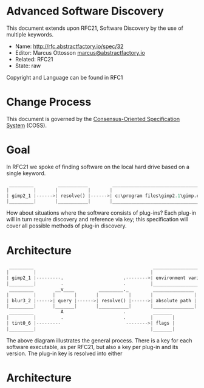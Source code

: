 # Advanced Software Discovery

This document extends upon RFC21, Software Discovery by the use of multiple keywords.

* Name: http://rfc.abstractfactory.io/spec/32
* Editor: Marcus Ottosson <marcus@abstractfactory.io>
* Related: RFC21
* State: raw

Copyright and Language can be found in RFC1

# Change Process

This document is governed by the [Consensus-Oriented Specification System](http://www.digistan.org/spec:1/COSS) (COSS).

# Goal

In RFC21 we spoke of finding software on the local hard drive based on a single keyword.

```python
 _________         ___________         ___________________________________
|         |       |           |       |                                   |
| gimp2_1 |------>| resolve() |------>| c:\program files\gimp2.1\gimp.exe |
|_________|       |___________|       |___________________________________|

```

How about situations where the software consists of plug-ins? Each plug-in will in turn require discovery and reference via key; this specification will cover all possible methods of plug-in discovery.

# Architecture

```python
 _________       									  _______________________
|         |      									 |                       |
| gimp2_1 |---------. 					   .-------->| environment variables |
|_________|         .					   .		 |_______________________|
 _________        __v____         _________._         _______________
|         |      |       |       |           |       |               |
| blur3_2 |----->| query |------>| resolve() |------>| absolute path |
|_________|      |_______|       |___________|       |_______________|
 _________          A 					   .		  _______
|         |         .     				   .		 |       |
| tint0_6 |--------- 					    -------->| flags |
|_________| 							    		 |_______|

```

The above diagram illustrates the general process. There is a key for each software executable, as per RFC21, but also a key per plug-in and its version. The plug-in key is resolved into either

# Architecture

